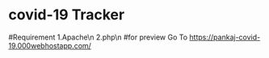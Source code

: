 # covid-19 Tracker
#Requirement
1.Apache\n
2.php\n
#for preview Go To
https://pankaj-covid-19.000webhostapp.com/
